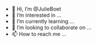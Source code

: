 - 👋 Hi, I’m @JulieBoet
- 👀 I’m interested in ...
- 🌱 I’m currently learning ...
- 💞️ I’m looking to collaborate on ...
- 📫 How to reach me ...

<!---
JulieBoet/JulieBoet is a ✨ special ✨ repository because its `README.md` (this file) appears on your GitHub profile.
You can click the Preview link to take a look at your changes.
--->

